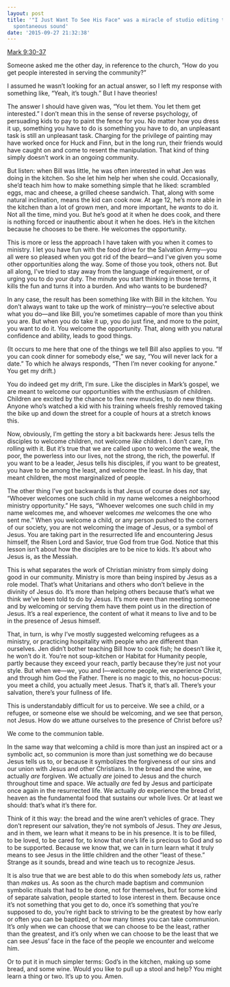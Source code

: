 ```yaml
---
layout: post
title: '"I Just Want To See His Face" was a miracle of studio editing to create a
  spontaneous sound'
date: '2015-09-27 21:32:38'
---
```



[Mark 9:30-37](http://bible.oremus.org/?ql=310388908)

Someone asked me the other day, in reference to the church, “How do you get people interested in serving the community?”

I assumed he wasn’t looking for an actual answer, so I left my response with something like, “Yeah, it’s tough.” But I have theories!

The answer I should have given was, “You let them. You let them get interested.” I don’t mean this in the sense of reverse psychology, of persuading kids to pay to paint the fence for you. No matter how you dress it up, something you have to do is something you have to do, an unpleasant task is still an unpleasant task. Charging for the privilege of painting may have worked once for Huck and Finn, but in the long run, their friends would have caught on and come to resent the manipulation. That kind of thing simply doesn’t work in an ongoing community.

But listen: when Bill was little, he was often interested in what Jen was doing in the kitchen. So she let him help her when she could. Occasionally, she’d teach him how to make something simple that he liked: scrambled eggs, mac and cheese, a grilled cheese sandwich. That, along with some natural inclination, means the kid can cook now. At age 12, he’s more able in the kitchen than a lot of grown men, and more important, he *wants* to do it. Not all the time, mind you. But he’s good at it when he does cook, and there is nothing forced or inauthentic about it when he does. He’s in the kitchen because he chooses to be there. He welcomes the opportunity.

This is more or less the approach I have taken with you when it comes to ministry. I let you have fun with the food drive for the Salvation Army—you all were so pleased when you got rid of the beard—and I’ve given you some other opportunities along the way. Some of those you took, others not. But all along, I’ve tried to stay away from the language of requirement, or of urging you to do your duty. The minute you start thinking in those terms, it kills the fun and turns it into a burden. And who wants to be burdened?

In any case, the result has been something like with Bill in the kitchen. You don’t always want to take up the work of ministry—you’re selective about what you do—and like Bill, you’re sometimes capable of more than you think you are. But when you do take it up, you do just fine, and more to the point, you want to do it. You welcome the opportunity. That, along with you natural confidence and ability, leads to good things.

(It occurs to me here that one of the things we tell Bill also applies to you. “If you can cook dinner for somebody else,” we say, “You will never lack for a date.” To which he always responds, “Then I’m never cooking for anyone.” You get my drift.)

You do indeed get my drift, I’m sure. Like the disciples in Mark’s gospel, we are meant to welcome our opportunities with the enthusiasm of children. Children are excited by the chance to flex new muscles, to do new things. Anyone who’s watched a kid with his training wheels freshly removed taking the bike up and down the street for a couple of hours at a stretch knows this.

Now, obviously, I’m getting the story a bit backwards here: Jesus tells the disciples to welcome children, not welcome *like* children. I don’t care, I’m rolling with it. But it’s true that we are called upon to welcome the weak, the poor, the powerless into our lives, not the strong, the rich, the powerful. If you want to be a leader, Jesus tells his disciples, if you want to be greatest, you have to be among the least, and welcome the least. In his day, that meant children, the most marginalized of people.

The other thing I’ve got backwards is that Jesus of course does *not* say, “Whoever welcomes one such child in my name welcomes a neighborhood ministry opportunity.” He says, “Whoever welcomes one such child in my name welcomes me, and whoever welcomes *me* welcomes the one who sent me.” When you welcome a child, or any person pushed to the corners of our society, you are not welcoming the image of Jesus, or a symbol of Jesus. You are taking part in the resurrected life and encountering Jesus himself, the Risen Lord and Savior, true God from true God. Notice that this lesson isn’t about how the disciples are to be nice to kids. It’s about who Jesus is, as the Messiah.

This is what separates the work of Christian ministry from simply doing good in our community. Ministry is more than being inspired by Jesus as a role model. That’s what Unitarians and others who don’t believe in the divinity of Jesus do. It’s more than helping others because that’s what we think we’ve been told to do by Jesus. It’s more even than meeting someone and by welcoming or serving them have them point us in the direction of Jesus. It’s a real experience, the content of what it means to live and to be in the presence of Jesus himself.

That, in turn, is why I’ve mostly suggested welcoming refugees as a ministry, or practicing hospitality with people who are different than ourselves. Jen didn’t bother teaching Bill how to cook fish; he doesn’t like it, he won’t do it. You’re not soup-kitchen or Habitat for Humanity people, partly because they exceed your reach, partly because they’re just not your style. But when we—*we*, you and I—welcome people, we experience Christ, and through him God the Father. There is no magic to this, no hocus-pocus: you meet a child, you actually meet Jesus. That’s it, that’s all. There’s your salvation, there’s your fullness of life.

This is understandably difficult for us to perceive. We see a child, or a refugee, or someone else we should be welcoming, and we see that person, not Jesus. How do we attune ourselves to the presence of Christ before us?

We come to the communion table.

In the same way that welcoming a child is more than just an inspired act or a symbolic act, so communion is more than just something we do because Jesus tells us to, or because it symbolizes the forgiveness of our sins and our union with Jesus and other Christians. In the bread and the wine, we actually *are* forgiven. We actually *are* joined to Jesus and the church throughout time and space. We actually *are* fed by Jesus and participate once again in the resurrected life. We actually *do* experience the bread of heaven as the fundamental food that sustains our whole lives. Or at least we should: that’s what it’s there for.

Think of it this way: the bread and the wine aren’t vehicles of grace. They don’t represent our salvation, they’re not symbols of Jesus. They *are* Jesus, and in them, we learn what it means to be in his presence. It is to be filled, to be loved, to be cared for, to know that one’s life is precious to God and so to be supported. Because we know that, we can in turn learn what it truly means to see Jesus in the little children and the other “least of these.” Strange as it sounds, bread and wine teach us to recognize Jesus.

It is also true that we are best able to do this when somebody *lets* us, rather than *makes* us. As soon as the church made baptism and communion symbolic rituals that had to be done, not for themselves, but for some kind of separate salvation, people started to lose interest in them. Because once it’s not something that you get to do, once it’s something that you’re supposed to do, you’re right back to striving to be the greatest by how early or often you can be baptized, or how many times you can take communion. It’s only when we can choose that we can choose to be the least, rather than the greatest, and it’s only when we can choose to be the least that we can see Jesus’ face in the face of the people we encounter and welcome him.

Or to put it in much simpler terms: God’s in the kitchen, making up some bread, and some wine. Would you like to pull up a stool and help? You might learn a thing or two. It’s up to you. Amen.


